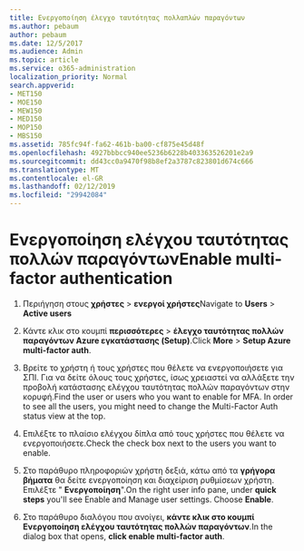 ```yaml
---
title: Ενεργοποίηση έλεγχο ταυτότητας πολλαπλών παραγόντων
ms.author: pebaum
author: pebaum
ms.date: 12/5/2017
ms.audience: Admin
ms.topic: article
ms.service: o365-administration
localization_priority: Normal
search.appverid:
- MET150
- MOE150
- MEW150
- MED150
- MOP150
- MBS150
ms.assetid: 785fc94f-fa62-461b-ba00-cf875e45d48f
ms.openlocfilehash: 4927bbbcc940ee5236b6228b403363526201e2a9
ms.sourcegitcommit: dd43cc0a9470f98b8ef2a3787c823801d674c666
ms.translationtype: MT
ms.contentlocale: el-GR
ms.lasthandoff: 02/12/2019
ms.locfileid: "29942084"
---
```

# <a name="enable-multi-factor-authentication"></a><span data-ttu-id="4b3da-102">Ενεργοποίηση ελέγχου ταυτότητας πολλών παραγόντων</span><span class="sxs-lookup"><span data-stu-id="4b3da-102">Enable multi-factor authentication</span></span>

1. <span data-ttu-id="4b3da-103">Περιήγηση στους **χρήστες** \> **ενεργοί χρήστες**</span><span class="sxs-lookup"><span data-stu-id="4b3da-103">Navigate to **Users** \> **Active users**</span></span>
    
2. <span data-ttu-id="4b3da-104">Κάντε κλικ στο κουμπί **περισσότερες** \> **έλεγχο ταυτότητας πολλών παραγόντων Azure εγκατάστασης (Setup)**.</span><span class="sxs-lookup"><span data-stu-id="4b3da-104">Click **More** \> **Setup Azure multi-factor auth**.</span></span> 
    
3. <span data-ttu-id="4b3da-p101">Βρείτε το χρήστη ή τους χρήστες που θέλετε να ενεργοποιήσετε για ΣΠΙ. Για να δείτε όλους τους χρήστες, ίσως χρειαστεί να αλλάξετε την προβολή κατάστασης ελέγχου ταυτότητας πολλών παραγόντων στην κορυφή.</span><span class="sxs-lookup"><span data-stu-id="4b3da-p101">Find the user or users who you want to enable for MFA. In order to see all the users, you might need to change the Multi-Factor Auth status view at the top.</span></span>
    
4. <span data-ttu-id="4b3da-107">Επιλέξτε το πλαίσιο ελέγχου δίπλα από τους χρήστες που θέλετε να ενεργοποιήσετε.</span><span class="sxs-lookup"><span data-stu-id="4b3da-107">Check the check box next to the users you want to enable.</span></span>
    
5.  <span data-ttu-id="4b3da-p102">Στο παράθυρο πληροφοριών χρήστη δεξιά, κάτω από τα **γρήγορα βήματα** θα δείτε ενεργοποίηση και διαχείριση ρυθμίσεων χρήστη. Επιλέξτε " **Ενεργοποίηση**".</span><span class="sxs-lookup"><span data-stu-id="4b3da-p102">On the right user info pane, under **quick steps** you'll see Enable and Manage user settings. Choose **Enable**.</span></span> 
    
6. <span data-ttu-id="4b3da-110">Στο παράθυρο διαλόγου που ανοίγει, **κάντε κλικ στο κουμπί Ενεργοποίηση ελέγχου ταυτότητας πολλών παραγόντων**.</span><span class="sxs-lookup"><span data-stu-id="4b3da-110">In the dialog box that opens, **click enable multi-factor auth**.</span></span> 
    

